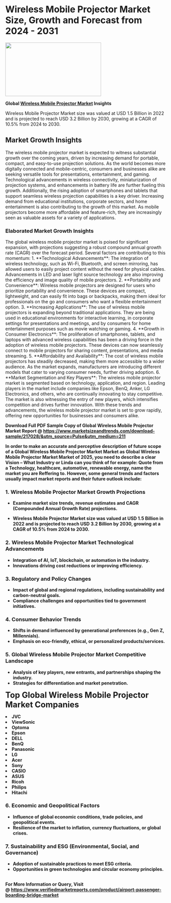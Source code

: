 <H1>Wireless Mobile Projector Market Size, Growth and Forecast from 2024 - 2031</H1><img class="aligncenter size-medium wp-image-584254" src="https://thirdeyenews.in/wp-content/uploads/2024/09/Global-Market-Research-300x168.jpeg" alt="" width="300" height="168" /><p><strong>Global&nbsp;<a href="https://www.marketsizeandtrends.com/download-sample/217028/&amp;utm_source=Pulse&amp;utm_medium=211">Wireless Mobile Projector Market</a> Insights</strong></p><p>Wireless Mobile Projector Market size was valued at USD 1.5 Billion in 2022 and is projected to reach USD 3.2 Billion by 2030, growing at a CAGR of 10.5% from 2024 to 2030.</p><p><h2>Market Growth Insights</h2> The wireless mobile projector market is expected to witness substantial growth over the coming years, driven by increasing demand for portable, compact, and easy-to-use projection solutions. As the world becomes more digitally connected and mobile-centric, consumers and businesses alike are seeking versatile tools for presentations, entertainment, and gaming. Technological advancements in wireless connectivity, miniaturization of projection systems, and enhancements in battery life are further fueling this growth. Additionally, the rising adoption of smartphones and tablets that support seamless wireless projection capabilities is a key driver. Increasing demand from educational institutions, corporate sectors, and home entertainment is also contributing to the growth of this market. As mobile projectors become more affordable and feature-rich, they are increasingly seen as valuable assets for a variety of applications. <p><strong></strong></p> <h3>Elaborated Market Growth Insights</h3> The global wireless mobile projector market is poised for significant expansion, with projections suggesting a robust compound annual growth rate (CAGR) over the forecast period. Several factors are contributing to this momentum: 1. **Technological Advancements**: The integration of wireless technology, such as Wi-Fi, Bluetooth, and screen mirroring, has allowed users to easily project content without the need for physical cables. Advancements in LED and laser light source technology are also improving the efficiency and image quality of mobile projectors. 2. **Portability and Convenience**: Wireless mobile projectors are designed for users who prioritize portability and convenience. These devices are compact, lightweight, and can easily fit into bags or backpacks, making them ideal for professionals on the go and consumers who want a flexible entertainment option. 3. **Increasing Applications**: The use of wireless mobile projectors is expanding beyond traditional applications. They are being used in educational environments for interactive learning, in corporate settings for presentations and meetings, and by consumers for home entertainment purposes such as movie watching or gaming. 4. **Growth in Consumer Electronics**: The proliferation of smartphones, tablets, and laptops with advanced wireless capabilities has been a driving force in the adoption of wireless mobile projectors. These devices can now seamlessly connect to mobile projectors for sharing content, presentations, and media streaming. 5. **Affordability and Availability**: The cost of wireless mobile projectors has steadily decreased, making them more accessible to a wider audience. As the market expands, manufacturers are introducing different models that cater to varying consumer needs, further driving adoption. 6. **Market Segmentation and Key Players**: The wireless mobile projector market is segmented based on technology, application, and region. Leading players in the market include companies like Epson, BenQ, Anker, LG Electronics, and others, who are continually innovating to stay competitive. The market is also witnessing the entry of new players, which intensifies competition and drives further innovation. With these trends and advancements, the wireless mobile projector market is set to grow rapidly, offering new opportunities for businesses and consumers alike. <p><strong></p><p><span class=""><strong>Download Full PDF Sample Copy of Global Wireless Mobile Projector Market Report</strong> @ <a href="https://www.marketsizeandtrends.com/download-sample/217028/&amp;utm_source=Pulse&amp;utm_medium=211" target="_blank">https://www.marketsizeandtrends.com/download-sample/217028/&amp;utm_source=Pulse&amp;utm_medium=211</a></span></p><p>In order to make an accurate and perceptive description of future scope of a Global&nbsp;Wireless Mobile Projector Market Market as Global&nbsp;Wireless Mobile Projector Market Market of 2025, you need to describe a clear Vision &ndash; What Industry or Linda can you think of for example: Quote from a Technology, healthcare, automotive, renewable energy, name the market you are Reffering to. However, some general trends and factors usually impact market reports and their future outlook include:</p><h3>1.&nbsp;<strong>Wireless Mobile Projector Market Growth Projections</strong></h3><ul><li>Examine market size trends, revenue estimates and CAGR (Compounded Annual Growth Rate) projections.</li><li><p>Wireless Mobile Projector Market size was valued at USD 1.5 Billion in 2022 and is projected to reach USD 3.2 Billion by 2030, growing at a CAGR of 10.5% from 2024 to 2030.</p></li></ul><h3>2.&nbsp;<strong>Wireless Mobile Projector Market Technological Advancements</strong></h3><ul><li>Integration of AI, IoT, blockchain, or automation in the industry.</li><li>Innovations driving cost reductions or improving efficiency.</li></ul><h3>3.&nbsp;<strong>Regulatory and Policy Changes</strong></h3><ul><li>Impact of global and regional regulations, including sustainability and carbon-neutral goals.</li><li>Compliance challenges and opportunities tied to government initiatives.</li></ul><h3>4.&nbsp;<strong>Consumer Behavior Trends</strong></h3><ul><li>Shifts in demand influenced by generational preferences (e.g., Gen Z, Millennials).</li><li>Emphasis on eco-friendly, ethical, or personalized products/services.</li></ul><h3>5.&nbsp;<strong>Global Wireless Mobile Projector Market Competitive Landscape</strong></h3><ul><li>Analysis of key players, new entrants, and partnerships shaping the industry.</li><li>Strategies for differentiation and market penetration.</li></ul><p data-pm-slice="1 1 []"><span style="color: inherit; font-family: inherit; font-size: 25px;">Top Global Wireless Mobile Projector Market Companies</span></p><div class="" data-test-id=""><p><li>JVC</li><li> ViewSonic</li><li> Optoma</li><li> Epson</li><li> DELL</li><li> BenQ</li><li> Panasonic</li><li> LG</li><li> Acer</li><li> Sony</li><li> CASIO</li><li> ASUS</li><li> Ricoh</li><li> Philips</li><li> Hitachi</li></p></div><h3>6.&nbsp;<strong>Economic and Geopolitical Factors</strong></h3><ul><li>Influence of global economic conditions, trade policies, and geopolitical events.</li><li>Resilience of the market to inflation, currency fluctuations, or global crises.</li></ul><h3>7.&nbsp;<strong>Sustainability and ESG (Environmental, Social, and Governance)</strong></h3><ul><li>Adoption of sustainable practices to meet ESG criteria.</li><li>Opportunities in green technologies and circular economy principles.</li></ul><h2><strong style="font-size: 14px;">For More Information or Query, Visit @&nbsp;</strong><a style="background-color: #ffffff; font-size: 14px;" href="https://www.marketsizeandtrends.com/report/wireless-mobile-projector-market/" target="_blank">https://www.verifiedmarketreports.com/product/airport-passenger-boarding-bridge-market</a></h2>

